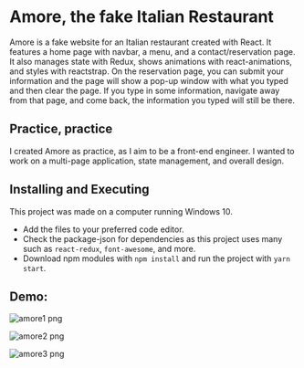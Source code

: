 # Amore, the fake Italian Restaurant

Amore is a fake website for an Italian restaurant created with React. It features a home page with navbar, a menu, and a contact/reservation page. It also manages state with Redux, shows animations with react-animations, and styles with reactstrap. On the reservation page, you can submit your information and the page will show a pop-up window with what you typed and then clear the page. If you type in some information, navigate away from that page, and come back, the information you typed will still be there.  

## Practice, practice

I created Amore as practice, as I aim to be a front-end engineer. I wanted to work on a multi-page application, state management, and overall design.

## Installing and Executing

This project was made on a computer running Windows 10. 
* Add the files to your preferred code editor.
* Check the package-json for dependencies as this project uses many such as ```react-redux```, ```font-awesome```, and more. 
* Download npm modules with ```npm install``` and run the project with ```yarn start```. 

## Demo:

![amore1 png](https://user-images.githubusercontent.com/89151511/152702987-bebccee6-d517-4491-8994-d976a29639ba.png)


![amore2 png](https://user-images.githubusercontent.com/89151511/152704701-d74ad006-12ed-4eee-9231-cbbab3a97e66.png)


![amore3 png](https://user-images.githubusercontent.com/89151511/152703042-6ee66533-278b-4803-9c16-712432eb756d.png)
